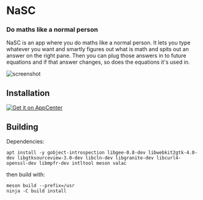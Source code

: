 # NaSC

### Do maths like a normal person


NaSC is an app where you do maths like a normal person. It lets you type whatever you want and smartly figures out what is math and spits out an answer on the right pane. Then you can plug those answers in to future equations and if that answer changes, so does the equations it's used in.

![screenshot](Screenshot.png)



## Installation
[![Get it on AppCenter](https://appcenter.elementary.io/badge.svg)](https://appcenter.elementary.io/com.github.parnold-x.nasc)﻿

## Building
Dependencies:

```
apt install -y gobject-introspection libgee-0.8-dev libwebkit2gtk-4.0-dev libgtksourceview-3.0-dev libcln-dev libgranite-dev libcurl4-openssl-dev libmpfr-dev intltool meson valac
```

then build with:
 
```
meson build --prefix=/usr
ninja -C build install
```
